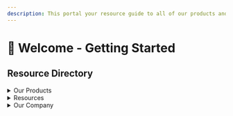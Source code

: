 ```yaml
---
description: This portal your resource guide to all of our products and services.
---
```


# 👋 Welcome - Getting Started

## Resource Directory

<details>

<summary>Our Products</summary>

[Five Tier Connect](products/five-tier-connect/)

[Billboard Advertising](products/billboard-advertising/)

[Weekly Assistance](<README (2).md>)

[Turnkey Programs](products/turnkey-programs/)

</details>

<details>

<summary>Resources</summary>

[Training Video Library](resources/training-video-library.md)

[Case Studies](resources/case-studies/)

[Blog](resources/blog/)

[Contact Information](our-company/contact-information.md)

</details>

<details>

<summary>Our Company</summary>

[Overview](<README (1).md>)

</details>
